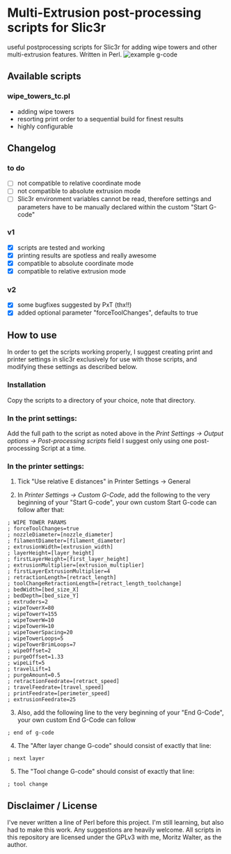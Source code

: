# Multi-Extrusion post-processing scripts for Slic3r
useful postprocessing scripts for Slic3r for adding wipe towers and other multi-extrusion features. Written in Perl.
![example g-code](http://i.imgur.com/lOzlO5L.png)
## Available scripts
### wipe_towers_tc.pl
- adding wipe towers
- resorting print order to a sequential build for finest results
- highly configurable

## Changelog
### to do
- [ ] not compatible to relative coordinate mode
- [ ] not compatible to absolute extrusion mode
- [ ] Slic3r environment variables cannot be read, therefore settings and parameters have to be manually declared within the custom "Start G-code"

### v1
- [x] scripts are tested and working
- [x] printing results are spotless and really awesome
- [x] compatible to absolute coordinate mode
- [x] compatible to relative extrusion mode

### v2
- [x] some bugfixes suggested by PxT (thx!!)
- [x] added optional parameter "forceToolChanges", defaults to true

## How to use
In order to get the scripts working properly, I suggest creating print and printer settings in slic3r exclusively for use with those scripts, and modifying these settings as described below.

### Installation
Copy the scripts to a directory of your choice, note that directory.

### In the print settings:
Add the full path to the script as noted above in the _Print Settings -> Output options -> Post-processing scripts_ field
I suggest only using one post-processing Script at a time.

### In the printer settings:
1. Tick "Use relative E distances" in Printer Settings -> General

2. In _Printer Settings -> Custom G-Code_, add the following to the very beginning of your "Start G-code", your own custom Start G-code can follow after that:
```
; WIPE TOWER PARAMS
; forceToolChanges=true
; nozzleDiameter=[nozzle_diameter]
; filamentDiameter=[filament_diameter]
; extrusionWidth=[extrusion_width]
; layerHeight=[layer_height]
; firstLayerHeight=[first_layer_height]
; extrusionMultiplier=[extrusion_multiplier]
; firstLayerExtrusionMultiplier=4
; retractionLength=[retract_length]
; toolChangeRetractionLength=[retract_length_toolchange]
; bedWidth=[bed_size_X]
; bedDepth=[bed_size_Y]
; extruders=2
; wipeTowerX=80
; wipeTowerY=155
; wipeTowerW=10
; wipeTowerH=10
; wipeTowerSpacing=20
; wipeTowerLoops=5
; wipeTowerBrimLoops=7
; wipeOffset=2
; purgeOffset=1.33
; wipeLift=5
; travelLift=1
; purgeAmount=0.5
; retractionFeedrate=[retract_speed]
; travelFeedrate=[travel_speed]
; printFeedrate=[perimeter_speed]
; extrusionFeedrate=25
```

3. Also, add the following line to the very beginning of your "End G-Code", your own custom End G-Code can follow
```
; end of g-code
```

4. The "After layer change G-code" should consist of exactly that line:
```
; next layer
```

5. The "Tool change G-code" should consist of exactly that line:
```
; tool change
```

## Disclaimer / License
I've never written a line of Perl before this project. I'm still learning, but also had to make this work. Any suggestions are heavily welcome.
All scripts in this repository are licensed under the GPLv3 with me, Moritz Walter, as the author.
